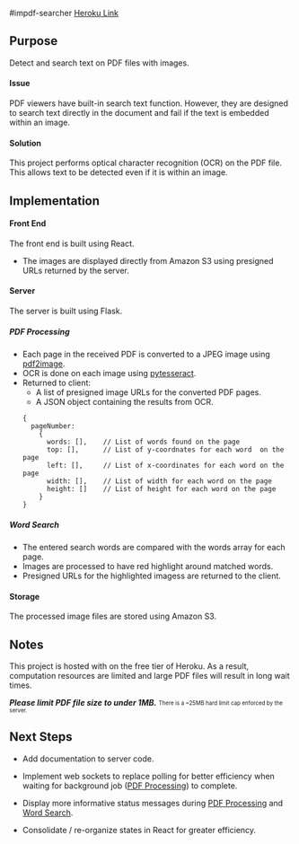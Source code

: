 #impdf-searcher
[Heroku Link](http://impdf-searcher.herokuapp.com)

## Purpose
Detect and search text on PDF files with images.

#### Issue
PDF viewers have built-in search text function. However, they are designed to search text directly in the document and fail if the text is embedded within an image. 

#### Solution
This project performs optical character recognition (OCR) on the PDF file. This allows text to be detected even if it is within an image.

## Implementation
#### Front End
The front end is built using React.

* The images are displayed directly from Amazon S3 using presigned URLs returned by the server.

#### Server
The server is built using Flask.

##### PDF Processing
* Each page in the received PDF is converted to a JPEG image using [pdf2image](https://pypi.org/project/pdf2image/).
* OCR is done on each image using [pytesseract](https://pypi.org/project/pytesseract/).
* Returned to client:
    * A list of presigned image URLs for the converted PDF pages.
    * A JSON object containing the results from OCR.
    ```
    {
      pageNumber:
        {
          words: [],    // List of words found on the page
          top: [],      // List of y-coordnates for each word  on the page
          left: [],     // List of x-coordinates for each word on the page
          width: [],    // List of width for each word on the page
          height: []    // List of height for each word on the page
        }
    }
    ```

##### Word Search
* The entered search words are compared with the words array for each page.
* Images are processed to have red highlight around matched words.
* Presigned URLs for the highlighted imagess are returned to the client.

#### Storage
The processed image files are stored using Amazon S3.

## Notes
This project is hosted with on the free tier of Heroku. As a result, computation resources are limited and large PDF files will result in long wait times.

***Please limit PDF file size to under 1MB.***
<sub><sup>There is a ~25MB hard limit cap enforced by the server.</sup></sub>

## Next Steps
* Add documentation to server code.
* Implement web sockets to replace polling for better efficiency when waiting for background job ([PDF Processing](#pdf-processing)) to complete.
  
* Display more informative status messages during [PDF Processing](#pdf-processing) and [Word Search](#word-search).
  
* Consolidate / re-organize states in React for greater efficiency.